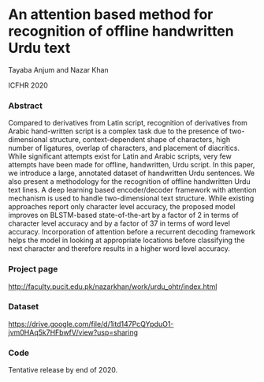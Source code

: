 # An attention based method for recognition of offline handwritten Urdu text
Tayaba Anjum and Nazar Khan

ICFHR 2020

### Abstract
Compared to derivatives from Latin script, recognition of derivatives from Arabic hand-written script is a complex task due to the presence of two-dimensional structure, context-dependent shape of characters, high number of ligatures, overlap of characters, and placement of diacritics. While significant attempts exist for Latin and Arabic scripts, very few attempts have been made for offline, handwritten, Urdu script. In this paper, we introduce a large, annotated dataset of handwritten Urdu sentences. We also present a methodology for the recognition of offline handwritten Urdu text lines. A deep learning based encoder/decoder framework with attention mechanism is used to handle two-dimensional text structure. While existing approaches report only character level accuracy, the proposed model improves on BLSTM-based state-of-the-art by a factor of 2 in terms of character level accuracy and by a factor of 37 in terms of word level accuracy. Incorporation of attention before a recurrent decoding framework helps the model in looking at appropriate locations before classifying the next character and therefore results in a higher word level accuracy.

### Project page
http://faculty.pucit.edu.pk/nazarkhan/work/urdu_ohtr/index.html

### Dataset
https://drive.google.com/file/d/1itd147PcQYpduO1-jvm0HAq5k7HFbwfV/view?usp=sharing

### Code
Tentative release by end of 2020. 
